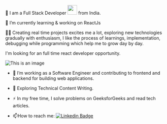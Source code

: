 📍 I am a Full Stack Developer <img src="https://media.giphy.com/media/WUlplcMpOCEmTGBtBW/giphy.gif" width="30"> from India.                                         
                                                                            
🌱 I’m currently learning & working on ReactJs

👨‍💻 Creating real time projects excites me a lot, exploring new technologies gradually with enthusiasm, I like the process of learnings, implementation, debugging while programming which help me to grow day by day.

I'm looking for an full time react developer opportunity.

![This is an image](https://myoctocat.com/assets/images/base-octocat.svg)

- :telescope: I’m working as a Software Engineer and contributing to frontend and backend for building web applications.

- :seedling: Exploring Technical Content Writing.

- :zap: In my free time, I solve problems on GeeksforGeeks and read tech articles.

- :mailbox:How to reach me: [![Linkedin Badge](https://img.shields.io/badge/-kakbar-blue?style=flat&logo=Linkedin&logoColor=white)](www.linkedin.com/in/shahidbhatt07)
